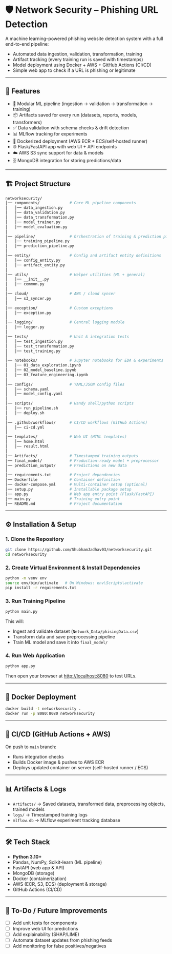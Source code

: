 # 🛡️ Network Security – Phishing URL Detection

A machine learning–powered phishing website detection system with a full end-to-end pipeline:

- Automated data ingestion, validation, transformation, training  
- Artifact tracking (every training run is saved with timestamps)  
- Model deployment using Docker + AWS + GitHub Actions (CI/CD)  
- Simple web app to check if a URL is phishing or legitimate  

---

## 🚀 Features
- 🔄 Modular ML pipeline (ingestion → validation → transformation → training)  
- 📦 Artifacts saved for every run (datasets, reports, models, transformers)  
- ✅ Data validation with schema checks & drift detection  
- 📊 MLflow tracking for experiments  
- 🐳 Dockerized deployment (AWS ECR + ECS/self-hosted runner)  
- 🌐 Flask/FastAPI app with web UI + API endpoints  
- ☁️ AWS S3 sync support for data & models  
- 🗄️ MongoDB integration for storing predictions/data  

---

## 🏗️ Project Structure
```bash
networksecurity/
│── components/             # Core ML pipeline components
│   │── data_ingestion.py
│   │── data_validation.py
│   │── data_transformation.py
│   │── model_trainer.py
│   │── model_evaluation.py
│
│── pipeline/               # Orchestration of training & prediction pipelines
│   │── training_pipeline.py
│   │── prediction_pipeline.py
│
│── entity/                 # Config and artifact entity definitions
│   │── config_entity.py
│   │── artifact_entity.py
│
│── utils/                  # Helper utilities (ML + general)
│   │── __init__.py
│   │── common.py
│
│── cloud/                  # AWS / cloud syncer
│   │── s3_syncer.py
│
│── exception/              # Custom exceptions
│   │── exception.py
│
│── logging/                # Central logging module
│   │── logger.py
│
│── tests/                  # Unit & integration tests
│   │── test_ingestion.py
│   │── test_transformation.py
│   │── test_training.py
│
│── notebooks/              # Jupyter notebooks for EDA & experiments
│   │── 01_data_exploration.ipynb
│   │── 02_model_baseline.ipynb
│   │── 03_feature_engineering.ipynb
│
│── configs/                # YAML/JSON config files
│   │── schema.yaml
│   │── model_config.yaml
│
│── scripts/                # Handy shell/python scripts
│   │── run_pipeline.sh
│   │── deploy.sh
│
│── .github/workflows/      # CI/CD workflows (GitHub Actions)
│   │── ci-cd.yml
│
│── templates/              # Web UI (HTML templates)
│   │── home.html
│   │── result.html
│
│── Artifacts/              # Timestamped training outputs
│── final_model/            # Production-ready model + preprocessor
│── prediction_output/      # Predictions on new data
│
│── requirements.txt        # Project dependencies
│── Dockerfile              # Container definition
│── docker-compose.yml      # Multi-container setup (optional)
│── setup.py                # Installable package setup
│── app.py                  # Web app entry point (Flask/FastAPI)
│── main.py                 # Training entry point
│── README.md               # Project documentation
```

---

## ⚙️ Installation & Setup

### 1. Clone the Repository
```bash
git clone https://github.com/ShubhamJadhav03/networksecurity.git
cd networksecurity
```

### 2. Create Virtual Environment & Install Dependencies
```bash
python -m venv env
source env/bin/activate   # On Windows: env\Scripts\activate
pip install -r requirements.txt
```

### 3. Run Training Pipeline
```bash
python main.py
```
This will:
- Ingest and validate dataset (`Network_Data/phisingData.csv`)  
- Transform data and save preprocessing pipeline  
- Train ML model and save it into `final_model/`  

### 4. Run Web Application
```bash
python app.py
```
Then open your browser at [http://localhost:8080](http://localhost:8080) to test URLs.

---

## 🐳 Docker Deployment
```bash
docker build -t networksecurity .
docker run -p 8080:8080 networksecurity
```

---

## 🔄 CI/CD (GitHub Actions + AWS)
On push to `main` branch:
- Runs integration checks  
- Builds Docker image & pushes to AWS ECR  
- Deploys updated container on server (self-hosted runner / ECS)  

---

## 📊 Artifacts & Logs
- `Artifacts/` → Saved datasets, transformed data, preprocessing objects, trained models  
- `logs/` → Timestamped training logs  
- `mlflow.db` → MLflow experiment tracking database  

---

## 🛠️ Tech Stack
- **Python 3.10+**  
- Pandas, NumPy, Scikit-learn (ML pipeline)  
- FastAPI (web app & API)  
- MongoDB (storage)  
- Docker (containerization)  
- AWS (ECR, S3, ECS) (deployment & storage)  
- GitHub Actions (CI/CD)  

---

## 📌 To-Do / Future Improvements
- [ ] Add unit tests for components  
- [ ] Improve web UI for predictions  
- [ ] Add explainability (SHAP/LIME)  
- [ ] Automate dataset updates from phishing feeds  
- [ ] Add monitoring for false positives/negatives  
